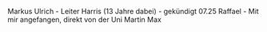 
Markus Ulrich - Leiter
Harris (13 Jahre dabei) - gekündigt 07.25
Raffael - Mit mir angefangen, direkt von der Uni
Martin
Max